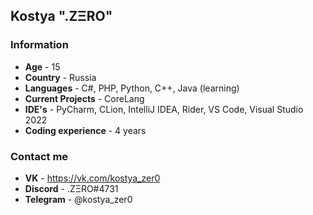 ## Kostya ".ZΞRO"
### Information
- **Age** - 15
- **Country** - Russia
- **Languages** - C#, PHP, Python, C++, Java (learning)
- **Current Projects** - CoreLang
- **IDE's** - PyCharm, CLion, IntelliJ IDEA, Rider, VS Code, Visual Studio 2022
- **Coding experience** - 4 years

### Contact me
- **VK** - https://vk.com/kostya_zer0
- **Discord** - .ZΞRO#4731
- **Telegram** - @kostya_zer0
